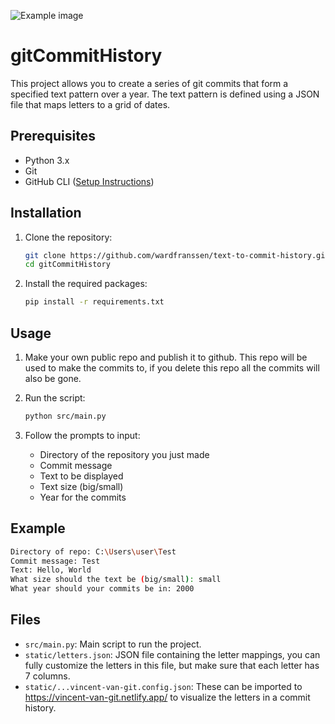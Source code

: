 ![Example image](https://github.com/wardfranssen/gitCommitHistory/blob/main/static/images/Example.png?raw=true)

# gitCommitHistory

This project allows you to create a series of git commits that form a specified text pattern over a year. The text pattern is defined using a JSON file that maps letters to a grid of dates.

## Prerequisites

- Python 3.x
- Git
- GitHub CLI ([Setup Instructions](https://docs.github.com/en/get-started/getting-started-with-git/set-up-git#setting-up-git))

## Installation

1. Clone the repository:
    ```sh
    git clone https://github.com/wardfranssen/text-to-commit-history.git
    cd gitCommitHistory
    ```

2. Install the required packages:
    ```sh
    pip install -r requirements.txt
    ```

## Usage

1. Make your own public repo and publish it to github. This repo will be used to make the commits to, if you delete this repo all the commits will also be gone.

1. Run the script:
    ```sh
    python src/main.py
    ```

2. Follow the prompts to input:
    - Directory of the repository you just made
    - Commit message
    - Text to be displayed
    - Text size (big/small)
    - Year for the commits

## Example

```sh
Directory of repo: C:\Users\user\Test
Commit message: Test
Text: Hello, World
What size should the text be (big/small): small
What year should your commits be in: 2000
```

## Files

- `src/main.py`: Main script to run the project.
- `static/letters.json`: JSON file containing the letter mappings, you can fully customize the letters in this file, but make sure that each letter has 7 columns.
- `static/...vincent-van-git.config.json`: These can be imported to https://vincent-van-git.netlify.app/ to visualize the letters in a commit history.
